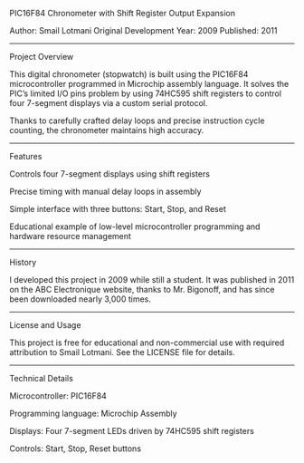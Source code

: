PIC16F84 Chronometer with Shift Register Output Expansion

Author: Smail Lotmani
Original Development Year: 2009
Published: 2011


---

Project Overview

This digital chronometer (stopwatch) is built using the PIC16F84 microcontroller programmed in Microchip assembly language. It solves the PIC’s limited I/O pins problem by using 74HC595 shift registers to control four 7-segment displays via a custom serial protocol.

Thanks to carefully crafted delay loops and precise instruction cycle counting, the chronometer maintains high accuracy.


---

Features

Controls four 7-segment displays using shift registers

Precise timing with manual delay loops in assembly

Simple interface with three buttons: Start, Stop, and Reset

Educational example of low-level microcontroller programming and hardware resource management



---

History

I developed this project in 2009 while still a student. It was published in 2011 on the ABC Electronique website, thanks to Mr. Bigonoff, and has since been downloaded nearly 3,000 times.


---

License and Usage

This project is free for educational and non-commercial use with required attribution to Smail Lotmani. See the LICENSE file for details.


---

Technical Details

Microcontroller: PIC16F84

Programming language: Microchip Assembly

Displays: Four 7-segment LEDs driven by 74HC595 shift registers

Controls: Start, Stop, Reset buttons
